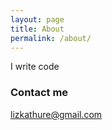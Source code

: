 ```yaml
---
layout: page
title: About
permalink: /about/
---
```


I write code 

### Contact me

[lizkathure@gmail.com](mailto:lizkathure@gmail.com)
